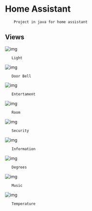# Home Assistant

```bash
    Project in java for home assistant
 ```
## Views
![img](https://i.imgur.com/FTRtB0V.png)
```bash
   Light
```
![img](https://i.imgur.com/buJ4TRU.png)

```bash
   Door Bell
```
![img](https://i.imgur.com/Org01kD.png)

```bash
   Entertament
```
![img](https://i.imgur.com/KLUsLiZ.png)

```bash
   Room
```
![img](https://i.imgur.com/r0WrNMv.png)

```bash
   Security
```
![img](https://i.imgur.com/U9EoqPe.png)

```bash
   Information
```
![img](https://i.imgur.com/ltQBdun.png)

```bash
   Degrees
```
![img](https://i.imgur.com/wmYPait.png)

```bash
   Music
```
![img](https://i.imgur.com/Dt9tQgr.png)

```bash
   Temperature
```
